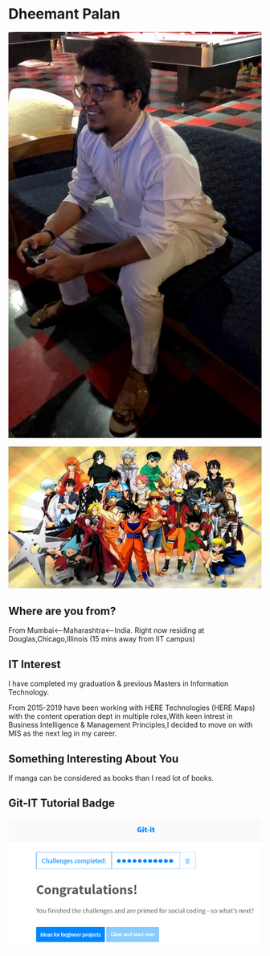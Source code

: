 # Dheemant Palan

![Self](Images/Self.jpg "Dheemant Palan")

![Like](Images/Like.jpg "Anime")

## Where are you from?

From Mumbai<--Maharashtra<--India.
Right now residing at Douglas,Chicago,Illinois (15 mins away from IIT campus)

## IT Interest

I have completed my graduation & previous Masters in Information Technology.

From 2015-2019 have been working with HERE Technologies (HERE Maps) with the content operation dept in multiple roles,With keen intrest in Business Intelligence & Management Principles,I decided to move on with MIS as the next leg in my career. 

## Something Interesting About You

If manga can be considered as books than I read lot of books.

## Git-IT Tutorial Badge

![Git Tutorial](Images/badge.png "Result")
